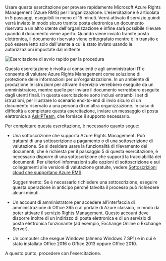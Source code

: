 Usare questa esercitazione per provare rapidamente Microsoft Azure Rights Management (Azure RMS) per l'organizzazione. L'esercitazione è articolata in 5 passaggi, eseguibili in meno di 15 minuti. Verrà attivato il servizio,quindi verrà inviato in modo sicuro tramite posta elettronica un documento riservato a un altro utente dell'organizzazione e infine sarà possibile rilevare quando il documento viene aperto. Quando viene inviato tramite posta elettronica, il documento riservato viene crittografato mentre è in transito e può essere letto solo dall'utente a cui è stato inviato usando le autorizzazioni impostate dal mittente.

![Esercitazione di avvio rapido per la procedura](../media/AzRMS_QuickStartStepsAll.PNG)

Questa esercitazione è rivolta ai consulenti e agli amministratori IT e consente di valutare Azure Rights Management come soluzione di protezione delle informazioni per un'organizzazione. In un ambiente di produzione le istruzioni per attivare il servizio verrebbero eseguite da un amministratore, mentre quelle per inviare il documento verrebbero eseguite dagli utenti finali. In questa esercitazione sono inclusi entrambi i set di istruzioni, per illustrare lo scenario end-to-end di invio sicuro di un documento riservato a una persona di un'altra organizzazione. In caso di difficoltà a completare questa esercitazione, inviare un messaggio di posta elettronica a [AskIPTeam](mailto:askipteam@microsoft.com?subject=Having%20problems%20with%20the%20Quick%20Start%20tutorial), che fornisce il supporto necessario.

Per completare questa esercitazione, è necessario quanto segue:

-   Una sottoscrizione che supporta Azure Rights Management. Può trattarsi di una sottoscrizione a pagamento o di una sottoscrizione di valutazione. Se si desidera usare la funzionalità di rilevamento dei documenti, che è richiesta per il passaggio 5 di questa esercitazione, è necessario disporre di una sottoscrizione che supporti la tracciabilità dei documenti. Per ulteriori informazioni sulle opzioni di sottoscrizione e sui collegamenti alle versioni di valutazione gratuite, vedere [Sottoscrizioni cloud che supportano Azure RMS](../get-started/requirements-subscriptions.md).

    Suggerimento: Se è necessario richiedere una sottoscrizione, eseguire questa operazione in anticipo perché talvolta il processo può richiedere alcuni minuti.

-   Un account di amministratore per accedere all'interfaccia di amministrazione di Office 365 o al portale di Azure classico, in modo da poter attivare il servizio Rights Management. Questo account deve disporre inoltre di un indirizzo di posta elettronica e di un servizio di posta elettronica funzionante (ad esempio, Exchange Online o Exchange Server).

-   Un computer che esegue Windows (almeno Windows 7 SP1) e in cui è stato installato Office 2016 o Office 2013 oppure Office 2010.

A questo punto, procedere con l'esercitazione.
